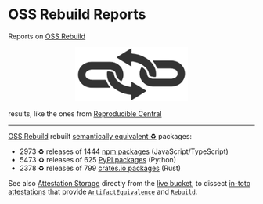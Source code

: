 OSS Rebuild Reports
===================

Reports on [OSS Rebuild](https://oss-rebuild.dev/)

<div align="center"><a href="https://oss-rebuild.dev/"">
  <picture>
    <source media="(prefers-color-scheme: dark)" srcset="https://raw.githubusercontent.com/google/oss-rebuild/main/site/logo-light.svg">
    <source media="(prefers-color-scheme: light)" srcset="https://raw.githubusercontent.com/google/oss-rebuild/main/site/logo-dark.svg">
    <img alt="OSS Rebuild logo" src="https://raw.githubusercontent.com/google/oss-rebuild/main/site/logo-dark.svg" height="110" width="230">
  </picture>
</a></div>

results, like the ones from [Reproducible Central](https://github.com/jvm-repo-rebuild/reproducible-central/)

--------------------------------------------------------------------------------------------------------------------------

[OSS Rebuild](https://oss-rebuild.dev/) rebuilt [semantically equivalent :recycle:](https://github.com/jvm-repo-rebuild/reproducible-central/blob/master/doc/stabilize.md) packages:
<!-- BEGIN GENERATED SUMMARY -->
- 2973 :recycle: releases of 1444 [npm packages](npm.md) (JavaScript/TypeScript)
- 5473 :recycle: releases of 625 [PyPI packages](pypi.md) (Python)
- 2378 :recycle: releases of 799 [crates.io packages](cratesio.md) (Rust)
<!-- END GENERATED SUMMARY -->

See also [Attestation Storage](https://docs.oss-rebuild.dev/storage.html) directly from the [live bucket](https://console.cloud.google.com/storage/browser/google-rebuild-attestations), to dissect [in-toto attestations](https://github.com/in-toto/attestation/blob/v1.1.0/spec/README.md) that provide [`ArtifactEquivalence`](https://docs.oss-rebuild.dev/builds/ArtifactEquivalence@v0.1) and [`Rebuild`](https://docs.oss-rebuild.dev/builds/Rebuild@v0.1).
